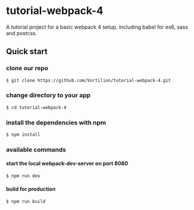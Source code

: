 # tutorial-webpack-4

A tutorial project for a basic webpack 4 setup, including babel for es6, sass and postcss.

## Quick start

### clone our repo

```bash
$ git clone https://github.com/Vortilion/tutorial-webpack-4.git
```

### change directory to your app

```bash
$ cd tutorial-webpack-4
```

### install the dependencies with npm

```bash
$ npm install
```

### available commands

#### start the local webpack-dev-server on port 8080

```bash
$ npm run dev
```

#### build for production

```bash
$ npm run build
```
